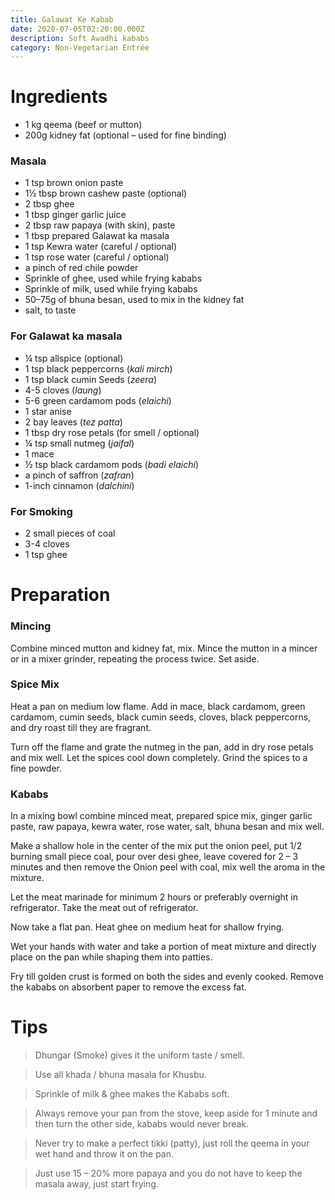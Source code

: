 ```yaml
---
title: Galawat Ke Kabab
date: 2020-07-05T02:20:00.000Z
description: Soft Awadhi kababs
category: Non-Vegetarian Entrée
---
```

# Ingredients 

* 1 kg qeema (beef or mutton)
* 200g kidney fat (optional – used for fine binding)

### Masala

* 1 tsp brown onion paste
* 1½ tbsp brown cashew paste (optional)
* 2 tbsp ghee
* 1 tbsp ginger garlic juice
* 2 tbsp raw papaya (with skin), paste
* 1 tbsp prepared Galawat ka masala
* 1 tsp Kewra water (careful / optional)
* 1 tsp rose water (careful / optional)
* a pinch of red chile powder
* Sprinkle of ghee, used while frying kababs
* Sprinkle of milk, used while frying kababs
* 50–75g of bhuna besan, used to mix in the kidney fat
* salt, to taste

### For Galawat ka masala

* ¼ tsp allspice (optional)
* 1 tsp black peppercorns (_kali mirch_)
* 1 tsp black cumin Seeds (_zeera_)
* 4-5 cloves (_laung_)
* 5-6 green cardamom pods (_elaichi_)
* 1 star anise
* 2 bay leaves (_tez patta_)
* 1 tbsp dry rose petals (for smell / optional)
* ¼ tsp small nutmeg (_jaifal_)
* 1 mace
* ½ tsp black cardamom pods (_badi elaichi_)
* a pinch of saffron (_zafran_)
* 1-inch cinnamon (_dalchini_)

### For Smoking 

* 2 small pieces of coal
* 3-4 cloves
* 1 tsp ghee

# Preparation

### Mincing

Combine minced mutton and kidney fat, mix. Mince the mutton in a mincer or in a mixer grinder, repeating the process twice. Set aside.

### Spice Mix

Heat a pan on medium low flame. Add in mace, black cardamom, green cardamom, cumin seeds, black cumin seeds, cloves, black peppercorns, and dry roast till they are fragrant.

Turn off the flame and grate the nutmeg in the pan, add in dry rose petals and mix well.
Let the spices cool down completely. Grind the spices to a fine powder.

### Kababs

In a mixing bowl combine minced meat, prepared spice mix, ginger garlic paste, raw papaya, kewra water, rose water, salt, bhuna besan and mix well.

Make a shallow hole in the center of the mix put the onion peel, put 1/2 burning small piece coal, pour over desi ghee, leave covered for 2 – 3 minutes and then remove the Onion peel with coal, mix well the aroma in the mixture.

Let the meat marinade for minimum 2 hours or preferably overnight in refrigerator.
Take the meat out of refrigerator.

Now take a flat pan. Heat ghee on medium heat for shallow frying.

Wet your hands with water and take a portion of meat mixture and directly place on the pan while shaping them into patties.

Fry till golden crust is formed on both the sides and evenly cooked.
Remove the kababs on absorbent paper to remove the excess fat.

# Tips

> Dhungar (Smoke) gives it the uniform taste / smell.

> Use all khada / bhuna masala for Khusbu.

> Sprinkle of milk & ghee makes the Kababs soft.

> Always remove your pan from the stove, keep aside for 1 minute and then turn the other side, kababs would never break.

> Never try to make a perfect tikki (patty), just roll the qeema in your wet hand and throw it on the pan.

> Just use 15 – 20% more papaya and you do not have to keep the masala away, just start frying.
